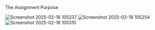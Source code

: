 The Assignment Purpose

![Screenshot 2025-02-18 105237](https://github.com/user-attachments/assets/314f28d3-c90c-4e3c-bc2a-4b8e9fb63685)
![Screenshot 2025-02-18 105254](https://github.com/user-attachments/assets/1f755e3a-6ce5-4931-9afa-f75873856710)
![Screenshot 2025-02-18 105310](https://github.com/user-attachments/assets/f5d323bd-17fe-429d-8c30-b535e1dfa1f1)
